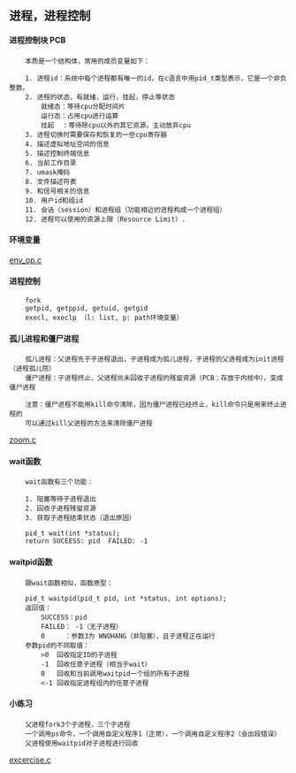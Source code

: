 ## 进程，进程控制

#### 进程控制块 PCB

```
    本质是一个结构体，常用的成员变量如下：

    1. 进程id：系统中每个进程都有唯一的id，在c语言中用pid_t类型表示，它是一个非负整数。
    2. 进程的状态，有就绪，运行，挂起，停止等状态
        就绪态：等待cpu分配时间片
        运行态：占用cpu进行运算
        挂起  ：等待除cpu以外的其它资源，主动放弃cpu
    3. 进程切换时需要保存和恢复的一些cpu寄存器
    4. 描述虚拟地址空间的信息
    5. 描述控制终端信息
    6. 当前工作目录
    7. umask掩码
    8. 文件描述符表
    9. 和信号相关的信息
    10. 用户id和组id
    11. 会话（session）和进程组（功能相近的进程构成一个进程组）
    12. 进程可以使用的资源上限（Resource Limit）.
```


#### 环境变量

[env_op.c](./env_op.c)


#### 进程控制

```
    fork
    getpid, getppid, getuid, getgid
    execl, execlp （l: list, p: path环境变量）
```

#### 孤儿进程和僵尸进程

```
    孤儿进程：父进程先于子进程退出，子进程成为孤儿进程，子进程的父进程成为init进程（进程孤儿院）
    僵尸进程：子进程终止，父进程尚未回收子进程的残留资源（PCB：存放于内核中），变成僵尸进程

    注意：僵尸进程不能用kill命令清除，因为僵尸进程已经终止，kill命令只是用来终止进程的
    可以通过kill父进程的方法来清除僵尸进程
```

  [zoom.c](./zoom.c)


#### wait函数

```
    wait函数有三个功能：

    1. 阻塞等待子进程退出
    2. 回收子进程残留资源
    3. 获取子进程结束状态（退出原因）

    pid_t wait(int *status);
    return SUCEESS: pid  FAILED: -1
```

#### waitpid函数

```
    跟wait函数相似，函数原型：

    pid_t waitpid(pid_t pid, int *status, int options);
    返回值：
        SUCCESS：pid
        FAILED： -1（无子进程）
        0     ：参数3为 WNOHANG（非阻塞），且子进程正在运行
    参数pid的不同取值：
        >0  回收指定ID的子进程
        -1  回收任意子进程（相当于wait）
        0   回收和当前调用waitpid一个组的所有子进程
        <-1 回收指定进程组内的任意子进程
```

#### 小练习

```
    父进程fork3个子进程，三个子进程
    一个调用ps命令，一个调用自定义程序1（正常），一个调用自定义程序2（会出段错误）
    父进程使用waitpid对子进程进行回收
```
[excercise.c](./excercise.c)
